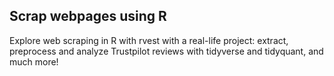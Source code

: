 ## Scrap webpages using R

Explore web scraping in R with rvest with a real-life project: extract, preprocess and analyze Trustpilot reviews with tidyverse and tidyquant, and much more!
